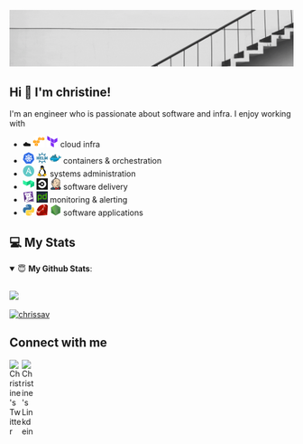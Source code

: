 ![](christine_profile_banner.gif)

## Hi 👋 I'm christine!
I'm an engineer who is passionate about software and infra.  I enjoy working with

- :cloud: <img src="emojis/aws.png" width="20" height="20" alt="aws"/> <img src="emojis/terraform.png" width="20" height="20" alt="terraform"/> cloud infra
- <img src="emojis/kubernetes.png" width="20" height="20" alt="kubernetes"/> <img src="emojis/helm.png" width="20" height="20" alt="helm"/> <img src="emojis/docker.png" width="20" height="20" alt="docker"/> containers & orchestration
- <img src="emojis/ansible.png" width="20" height="20" alt="ansible"/> <img src="emojis/linux.png" width="20" height="20" alt="linux"/> systems administration
- <img src="emojis/buildkite.png" width="20" height="20" alt="buildkite"/> <img src="emojis/circleci.png" width="20" height="20" alt="circleci"/> <img src="emojis/jenkins.png" width="20" height="20" alt="jenkins"/> software delivery
- <img src="emojis/datadog.png" width="20" height="20" alt="datadog"/> <img src="emojis/pagerduty.png" width="20" height="20" alt="pagerduty"/> monitoring & alerting
- <img src="emojis/python.png" width="20" height="20" alt="python"/> <img src="emojis/ruby.png" width="20" height="20" alt="ruby"/> <img src="emojis/node.png" width="20" height="20" alt="node"/> software applications

## 💻 My Stats

<details open>
 <summary> 😇 <b>My Github Stats</b>: </summary>
<br>
<p>

  <img src="https://github-readme-stats.vercel.app/api?username=chrissav&count_private=true&show_icons=true&include_all_commits=true">

  <a href="https://github.com/ryo-ma/github-profile-trophy"><img src="https://github-profile-trophy.vercel.app/?username=chrissav" alt="chrissav" /></a>

</p>

</details>

## Connect with me

<a href="https://twitter.com/chr1ssav" target="_blank" rel="nofollow"><img align="left" alt="Christine's Twitter" width="22px" src="https://cdn.jsdelivr.net/npm/simple-icons@v3/icons/twitter.svg" /></a><a href="https://www.linkedin.com/in/christinesavadel/" target="_blank" rel="nofollow"><img align="left" alt="Christine's Linkdein" width="22px" src="https://cdn.jsdelivr.net/npm/simple-icons@v3/icons/linkedin.svg" /></a>
